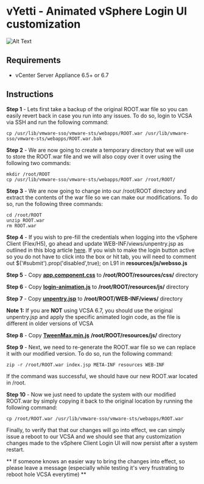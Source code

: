 # vYetti - Animated vSphere Login UI customization

![Alt Text](vYetti-Demo.gif)

## Requirements

* vCenter Server Appliance 6.5+ or 6.7

## Instructions

**Step 1** - Lets first take a backup of the original ROOT.war file so you can easily revert back in case you run into any issues. To do so, login to VCSA via SSH and run the following command:
```
cp /usr/lib/vmware-sso/vmware-sts/webapps/ROOT.war /usr/lib/vmware-sso/vmware-sts/webapps/ROOT.war.bak
```
**Step 2** - We are now going to create a temporary directory that we will use to store the ROOT.war file and we will also copy over it over using the following two commands:
```
mkdir /root/ROOT
cp /usr/lib/vmware-sso/vmware-sts/webapps/ROOT.war /root/ROOT/
```
**Step 3** - We are now going to change into our /root/ROOT directory and extract the contents of the war file so we can make our modifications. To do so, run the following three commands:
```
cd /root/ROOT
unzip ROOT.war
rm ROOT.war
```
**Step 4** - If you wish to pre-fill the credentials when logging into the vSphere Client (Flex/H5), go ahead and update WEB-INF/views/unpentry.jsp as outlined in this blog article [here](https://www.virtuallyghetto.com/2015/08/quick-tip-pre-filled-credentials-in-the-vsphere-6-0-web-client.html). If you wish to make the login button active so you do not have to click into the box or hit tab, you will need to comment out $('#submit').prop('disabled',true); on L91 in **resources/js/websso.js**

**Step 5** - Copy **[app.component.css](app.component.css)** to **/root/ROOT/resources/css/** directory

**Step 6** - Copy **[login-animation.js](login-animation.js)** to **/root/ROOT/resources/js/** directory

**Step 7** - Copy **[unpentry.jsp](unpentry.jsp)** to **/root/ROOT/WEB-INF/views/** directory

**Note 1:**  If you are **NOT** using VCSA 6.7, you should use the original unpentry.jsp and apply the specific animated login code, as the file is different in older versions of VCSA

**Step 8** - Copy **[TweenMax.min.js](https://cdnjs.cloudflare.com/ajax/libs/gsap/1.20.3/TweenMax.min.js)** **/root/ROOT/resources/js/** directory

**Step 9** - Next, we need to re-generate the ROOT.war file so we can replace it with our modified version. To do so, run the following command:
```
zip -r /root/ROOT.war index.jsp META-INF resources WEB-INF
```
If the command was successful, we should have our new ROOT.war located in /root.

**Step 10** - Now we just need to update the system with our modified ROOT.war by simply copying it back to the original location by running the following command:
```
cp /root/ROOT.war /usr/lib/vmware-sso/vmware-sts/webapps/ROOT.war
```
Finally, to verify that that our changes will go into effect, we can simply issue a reboot to our VCSA and we should see that any customization changes made to the vSphere Client Login UI will now persist after a system restart.

** If someone knows an easier way to bring the changes into effect, so please leave a message (especially while testing it's very frustrating to reboot hole VCSA everytime) **